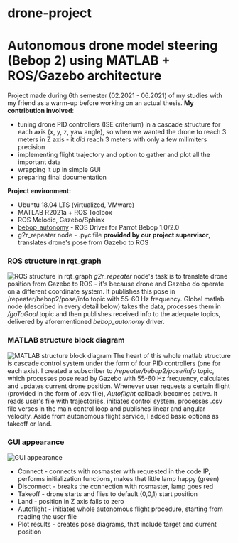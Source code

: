 # drone-project
# **Autonomous drone model steering (Bebop 2) using MATLAB + ROS/Gazebo architecture**
Project made during 6th semester (02.2021 - 06.2021) of my studies with my friend as a warm-up before working on an actual thesis. 
**My contribution involved**:
* tuning drone PID controllers (ISE criterium) in a cascade structure for each axis (x, y, z, yaw angle), so when we wanted the drone to reach 3 meters in Z axis - it *did* reach 3 meters with only a few milimiters precision
* implementing flight trajectory and option to gather and plot all the important data
* wrapping it up in simple GUI
* preparing final documentation


**Project environment:**
* Ubuntu 18.04 LTS (virtualized, VMware)
* MATLAB R2021a + ROS Toolbox
* ROS Melodic, Gazebo/Sphinx
* [bebop_autonomy](https://bebop-autonomy.readthedocs.io/en/latest/) - ROS Driver for Parrot Bebop 1.0/2.0 
* g2r_repeater node - .pyc file **provided by our project supervisor**, translates drone's pose from Gazebo to ROS

### ROS structure in rqt_graph
![ROS structure in rqt_graph](https://i.imgur.com/uOfaEgF.png)
*g2r_repeater* node's task is to translate drone position from Gazebo to ROS - it's because drone and Gazebo do operate on a different coordinate system. It publishes this pose in /repeater/bebop2/pose/info topic with 55-60 Hz frequency. Global matlab node (described in every detail below) takes the data, processes them in */goToGoal* topic and then publishes received info to the adequate topics, delivered by aforementioned *bebop_autonomy* driver.

### MATLAB structure block diagram
![MATLAB structure block diagram](https://i.imgur.com/IKEZQvg.png)
The heart of this whole matlab structure is cascade control system under the form of four PID controllers (one for each axis). I created a subscriber to */repeater/bebop2/pose/info* topic, which processes pose read by Gazebo with 55-60 Hz frequency, calculates and updates current drone position. Whenever user requests a certain flight (provided in the form of .csv file), *Autoflight* callback becomes active. It reads user's file with trajectories, initiates control system, processes .csv file verses in the main control loop and publishes linear and angular velocity. Aside from autonomous flight service, I added basic options as takeoff or land.

### GUI appearance
![GUI appearance](https://i.imgur.com/OeXvxxH.png)
* Connect - connects with rosmaster with requested in the code IP, performs initialization functions, makes that little lamp happy (green)
* Disconnect - breaks the connection with rosmaster, lamp goes red
* Takeoff - drone starts and flies to default (0,0,1) start position
* Land - position in Z axis falls to zero
* Autoflight - initiates whole autonomous flight procedure, starting from reading the user file
* Plot results - creates pose diagrams, that include target and current position
